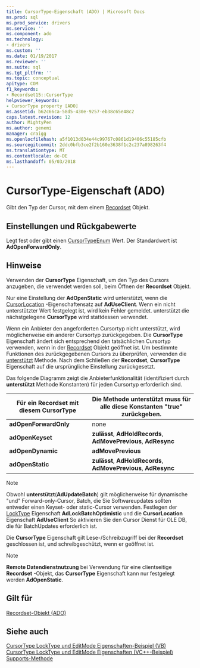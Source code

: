 ```yaml
---
title: CursorType-Eigenschaft (ADO) | Microsoft Docs
ms.prod: sql
ms.prod_service: drivers
ms.service: ''
ms.component: ado
ms.technology:
- drivers
ms.custom: ''
ms.date: 01/19/2017
ms.reviewer: ''
ms.suite: sql
ms.tgt_pltfrm: ''
ms.topic: conceptual
apitype: COM
f1_keywords:
- Recordset15::CursorType
helpviewer_keywords:
- CursorType property [ADO]
ms.assetid: b62c66ca-58d5-430e-9257-eb38c65e48c2
caps.latest.revision: 12
author: MightyPen
ms.author: genemi
manager: craigg
ms.openlocfilehash: a5f1013d034e44c99767c0861d19406c55185cfb
ms.sourcegitcommit: 2ddc0bfb3ce2f2b160e3638f1c2c237a898263f4
ms.translationtype: MT
ms.contentlocale: de-DE
ms.lasthandoff: 05/03/2018
---
```

# <a name="cursortype-property-ado"></a>CursorType-Eigenschaft (ADO)
Gibt den Typ der Cursor, mit dem einem [Recordset](../../../ado/reference/ado-api/recordset-object-ado.md) Objekt.  
  
## <a name="settings-and-return-values"></a>Einstellungen und Rückgabewerte  
 Legt fest oder gibt einen [CursorTypeEnum](../../../ado/reference/ado-api/cursortypeenum.md) Wert. Der Standardwert ist **AdOpenForwardOnly**.  
  
## <a name="remarks"></a>Hinweise  
 Verwenden der **CursorType** Eigenschaft, um den Typ des Cursors anzugeben, die verwendet werden soll, beim Öffnen der **Recordset** Objekt.  
  
 Nur eine Einstellung der **AdOpenStatic** wird unterstützt, wenn die [CursorLocation](../../../ado/reference/ado-api/cursorlocation-property-ado.md) -Eigenschaftensatz auf **AdUseClient**. Wenn ein nicht unterstützter Wert festgelegt ist, wird kein Fehler gemeldet. unterstützt die nächstgelegene **CursorType** wird stattdessen verwendet.  
  
 Wenn ein Anbieter den angeforderten Cursortyp nicht unterstützt, wird möglicherweise ein anderer Cursortyp zurückgegeben. Die **CursorType** Eigenschaft ändert sich entsprechend den tatsächlichen Cursortyp verwenden, wenn in der [Recordset](../../../ado/reference/ado-api/recordset-object-ado.md) Objekt geöffnet ist. Um bestimmte Funktionen des zurückgegebenen Cursors zu überprüfen, verwenden die [unterstützt](../../../ado/reference/ado-api/supports-method.md) Methode. Nach dem Schließen der **Recordset**, **CursorType** Eigenschaft auf die ursprüngliche Einstellung zurückgesetzt.  
  
 Das folgende Diagramm zeigt die Anbieterfunktionalität (identifiziert durch **unterstützt** Methode Konstanten) für jeden Cursortyp erforderlich sind.  
  
|Für ein Recordset mit diesem CursorType|Die Methode unterstützt muss für alle diese Konstanten "true" zurückgeben.|  
|----------------------------------------|---------------------------------------------------------------------|  
|**adOpenForwardOnly**|none|  
|**adOpenKeyset**|**zulässt**, **AdHoldRecords**, **AdMovePrevious**, **AdResync**|  
|**adOpenDynamic**|**adMovePrevious**|  
|**adOpenStatic**|**zulässt**, **AdHoldRecords**, **AdMovePrevious**, **AdResync**|  
  
> [!NOTE]
>  Obwohl **unterstützt**(**AdUpdateBatch**) gilt möglicherweise für dynamische "und" Forward-only-Cursor, Batch, die Sie Softwareupdates sollten entweder einen Keyset- oder static-Cursor verwenden. Festlegen der [LockType](../../../ado/reference/ado-api/locktype-property-ado.md) Eigenschaft **AdLockBatchOptimistic** und die **CursorLocation** Eigenschaft **AdUseClient** So aktivieren Sie den Cursor Dienst für OLE DB, die für BatchUpdates erforderlich ist.  
  
 Die **CursorType** Eigenschaft gilt Lese-/Schreibzugriff bei der **Recordset** geschlossen ist, und schreibgeschützt, wenn er geöffnet ist.  
  
> [!NOTE]
>  **Remote Datendienstnutzung** bei Verwendung für eine clientseitige **Recordset** -Objekt, das **CursorType** Eigenschaft kann nur festgelegt werden **AdOpenStatic**.  
  
## <a name="applies-to"></a>Gilt für  
 [Recordset-Objekt (ADO)](../../../ado/reference/ado-api/recordset-object-ado.md)  
  
## <a name="see-also"></a>Siehe auch  
 [CursorType LockType und EditMode Eigenschaften-Beispiel (VB)](../../../ado/reference/ado-api/cursortype-locktype-and-editmode-properties-example-vb.md)   
 [CursorType LockType und EditMode Eigenschaften (VC++-Beispiel)](../../../ado/reference/ado-api/cursortype-locktype-and-editmode-properties-example-vc.md)   
 [Supports-Methode](../../../ado/reference/ado-api/supports-method.md)
